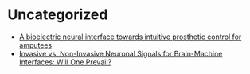 # Uncategorized
- [A bioelectric neural interface towards intuitive prosthetic control for amputees](https://www.researchgate.net/publication/345274827_A_bioelectric_neural_interface_towards_intuitive_prosthetic_control_for_amputees)
- [Invasive vs. Non-Invasive Neuronal Signals for Brain-Machine Interfaces: Will One Prevail?](https://www.ncbi.nlm.nih.gov/pmc/articles/PMC4921501/)